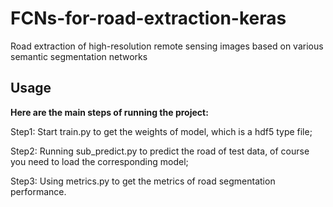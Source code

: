 #  FCNs-for-road-extraction-keras
Road extraction of high-resolution remote sensing images based on various semantic segmentation networks

## Usage

**Here are the main steps of running the project:** 

Step1: Start train.py to get the weights of model, which is a hdf5 type file;

Step2: Running sub_predict.py to predict the road of test data, of course you need to load the corresponding model;

Step3: Using metrics.py to get the metrics of road segmentation performance. 
